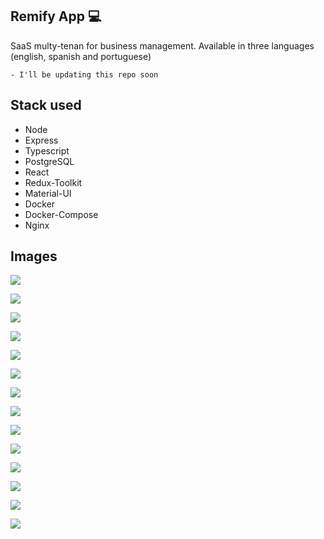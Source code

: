 ## Remify App 💻

SaaS multy-tenan for business management.
Available in three languages (english, spanish and portuguese)

```
- I'll be updating this repo soon
```
## Stack used

- Node
- Express
- Typescript
- PostgreSQL
- React
- Redux-Toolkit
- Material-UI
- Docker
- Docker-Compose
- Nginx

## Images

![](./browser1.png)

![](./conf.png)

![](./eng.png)

![](./port.png)

![](./browser2.png)

![](./ingreso7.png)

![](./tenantotro2.png)

![](./ingreso2.png)

![](./ingreso3.png)

![](./ingreso4.png)

![](./pwa1.png)

![](./pwa.png)

![](./pwa2.png)

![](./arq-multitenant.png)
